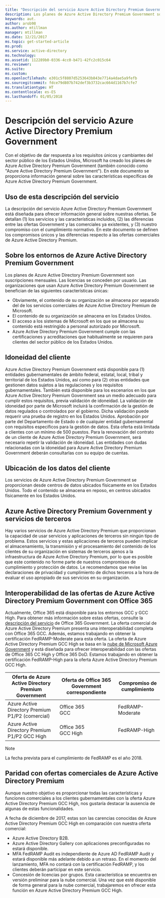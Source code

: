 ```yaml
---
title: "Descripción del servicio Azure Active Directory Premium Government"
description: Los planes de Azure Active Directory Premium Government son suscripciones mensuales. Las licencias se conceden por usuario.
keywords: aut.
author: arob98
ms.author: mtillman
manager: mtillman
ms.date: 12/21/2017
ms.topic: get-started-article
ms.prod: 
ms.service: active-directory
ms.technology: 
ms.assetid: 112289b0-0336-4cc0-b471-42fc2c015c64
ms.reviewer: 
ms.suite: 
ms.custom: 
ms.openlocfilehash: e301c5f8807d5253643b843e7714a4dae5a9fefb
ms.sourcegitcommit: fdce79d807b742def3b3732cac664d1167b7cfe7
ms.translationtype: HT
ms.contentlocale: es-ES
ms.lasthandoff: 01/05/2018
---
```

# <a name="azure-active-directory-premium-government-service-description"></a>Descripción del servicio Azure Active Directory Premium Government

Con el objetivo de dar respuesta a los requisitos únicos y cambiantes del sector público de los Estados Unidos, Microsoft ha creado los planes de Azure Active Directory Premium Government (también conocido como "Azure Active Directory Premium Government"). En este documento se proporciona información general sobre las características específicas de Azure Active Directory Premium Government. 

## <a name="how-to-use-this-service-description"></a>Uso de esta descripción del servicio

La descripción del servicio Azure Active Directory Premium Government está diseñada para ofrecer información general sobre nuestras ofertas. Se detallan (1) los servicios y las características incluidos, (2) las diferencias entre las ofertas Government y las comerciales ya existentes, y (3) nuestro compromiso con el cumplimiento normativo. En este documento se definen los compromisos únicos y las diferencias respecto a las ofertas comerciales de Azure Active Directory Premium.

## <a name="about-azure-active-directory-premium-government-environments"></a>Sobre los entornos de Azure Active Directory Premium Government

Los planes de Azure Active Directory Premium Government son suscripciones mensuales. Las licencias se conceden por usuario. Las organizaciones que usan Azure Active Directory Premium Government se benefician de las siguientes características únicas:

* Obviamente, el contenido de su organización se almacena por separado del de los servicios comerciales de Azure Active Directory Premium de Microsoft.
* El contenido de su organización se almacena en los Estados Unidos.
* El acceso a los sistemas de Microsoft en los que se almacena su contenido está restringido a personal autorizado por Microsoft.
* Azure Active Directory Premium Government cumple con las certificaciones y acreditaciones que habitualmente se requieren para clientes del sector público de los Estados Unidos.

## <a name="customer-eligibility"></a>Idoneidad del cliente 

Azure Active Directory Premium Government está disponible para (1) entidades gubernamentales de ámbito federal, estatal, local, tribal y territorial de los Estados Unidos, así como para (2) otras entidades que gestionen datos sujetos a las regulaciones y los requisitos gubernamentales. También está disponible para los escenarios en los que Azure Active Directory Premium Government sea un medio adecuado para cumplir estos requisitos, previa validación de idoneidad. La validación de idoneidad por parte de Microsoft incluirá la confirmación de la gestión de datos regulados o controlados por el gobierno. Dicha validación puede requerir una prueba de registro en los Estados Unidos. Aprobación por parte del Departamento de Estado o de cualquier entidad gubernamental con requisitos específicos para la gestión de datos. Esta oferta está limitada a clientes con un mínimo de 500 puestos. Para la renovación del contrato de un cliente de Azure Active Directory Premium Government, será necesario repetir la validación de idoneidad. Las entidades con dudas relacionadas con la idoneidad para Azure Active Directory Premium Government deberán consultarlas con su equipo de cuentas.

## <a name="location-of-customer-data"></a>Ubicación de los datos del cliente

Los servicios de Azure Active Directory Premium Government se proporcionan desde centros de datos ubicados físicamente en los Estados Unidos. Todo el contenido se almacena en reposo, en centros ubicados físicamente en los Estados Unidos.

## <a name="azure-active-directory-premium-government-and-third-party-services"></a>Azure Active Directory Premium Government y servicios de terceros

Hay varios servicios de Azure Active Directory Premium que proporcionan la capacidad de usar servicios y aplicaciones de terceros sin ningún tipo de problema. Estos servicios y estas aplicaciones de terceros pueden implicar el almacenamiento, la transmisión y el procesamiento del contenido de los clientes de su organización en sistemas de terceros ajenos a la infraestructura de Azure Active Directory Premium, por lo que es posible que este contenido no forme parte de nuestros compromisos de cumplimiento y protección de datos. Le recomendamos que revise las declaraciones de privacidad y cumplimiento de dichos terceros a la hora de evaluar el uso apropiado de sus servicios en su organización.

## <a name="azure-active-directory-premium-government-offers-and-office-365-interoperability"></a>Interoperabilidad de las ofertas de Azure Active Directory Premium Government con Office 365

Actualmente, Office 365 está disponible para los entornos GCC y GCC High. Para obtener más información sobre estas ofertas, consulte la [descripción del servicio](https://technet.microsoft.com/library/mt774581.aspx) de Office 365 Government. La oferta comercial de Azure Active Directory Premium presenta una interoperabilidad completa con Office 365 GCC. Además, estamos trabajando en obtener la certificación FedRAMP-Moderate para esta oferta. La oferta de Azure Active Directory Premium GCC High se basa en la [nube de Microsoft Azure Government](https://docs.microsoft.com/azure/azure-government/documentation-government-welcome) y está diseñada para ofrecer interoperabilidad con las ofertas de Office 365 CC High y Office 365 DoD. Estamos trabajando en obtener la certificación FedRAMP-High para la oferta Azure Active Directory Premium GCC High.

|Oferta de Azure Active Directory Premium Government|Oferta de Office 365 Government correspondiente|Compromiso de cumplimiento|
|-----------|-----------|-----------|
|Azure Active Directory Premium P1/P2 (comercial)|Office 365 <br/> GCC|FedRAMP-Moderate|
|Azure Active Directory Premium P1/P2 GCC High|Office 365 <br/> GCC High|FedRAMP-High|

> [!NOTE]
> La fecha prevista para el cumplimiento de FedRAMP es el año 2018.

## <a name="parity-with-azure-active-directory-premium-commercial-offerings"></a>Paridad con ofertas comerciales de Azure Active Directory Premium

Aunque nuestro objetivo es proporcionar todas las características y funciones comerciales a los clientes gubernamentales con la oferta Azure Active Directory Premium GCC High, nos gustaría destacar la ausencia de algunas de estas funcionalidades. 

A fecha de diciembre de 2017, estas son las carencias conocidas de Azure Active Directory Premium GCC High en comparación con nuestra oferta comercial: 
* Azure Active Directory B2B.
* Azure Active Directory Gallery con aplicaciones preconfiguradas no estará disponible.
* MFA FedRAMP Audit es independiente de Azure AD FedRAMP Audit y estará disponible más adelante debido a un retraso. En el momento del lanzamiento, MFA no contará con la certificación FedRAMP, y los clientes deberán participar en este servicio.
* Concesión de licencias por grupos. Esta característica se encuentra en versión preliminar para la nube comercial. Una vez que esté disponible de forma general para la nube comercial, trabajaremos en ofrecer esta función en Azure Active Directory Premium GCC High.

